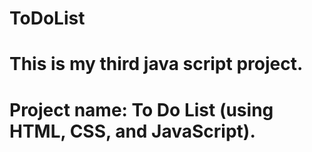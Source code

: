 # ToDoList
# This is my third java script project.
# Project name: To Do List (using HTML, CSS, and JavaScript).
